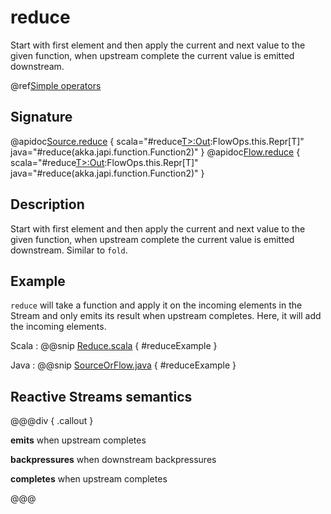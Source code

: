 # reduce

Start with first element and then apply the current and next value to the given function, when upstream complete the current value is emitted downstream.

@ref[Simple operators](../index.md#simple-operators)

## Signature

@apidoc[Source.reduce](Source) { scala="#reduce[T&gt;:Out](f:(T,T)=&gt;T):FlowOps.this.Repr[T]" java="#reduce(akka.japi.function.Function2)" }
@apidoc[Flow.reduce](Flow) { scala="#reduce[T&gt;:Out](f:(T,T)=&gt;T):FlowOps.this.Repr[T]" java="#reduce(akka.japi.function.Function2)" }


## Description

Start with first element and then apply the current and next value to the given function, when upstream
complete the current value is emitted downstream. Similar to `fold`.

## Example

`reduce` will take a function and apply it on the incoming elements in the Stream and only emits its result when upstream completes.
Here, it will add the incoming elements.

Scala
:   @@snip [Reduce.scala](/gemini-docs/src/test/scala/docs/stream/operators/sourceorflow/Reduce.scala) { #reduceExample }

Java
:   @@snip [SourceOrFlow.java](/gemini-docs/src/test/java/jdocs/stream/operators/SourceOrFlow.java) { #reduceExample }


## Reactive Streams semantics

@@@div { .callout }

**emits** when upstream completes

**backpressures** when downstream backpressures

**completes** when upstream completes

@@@
